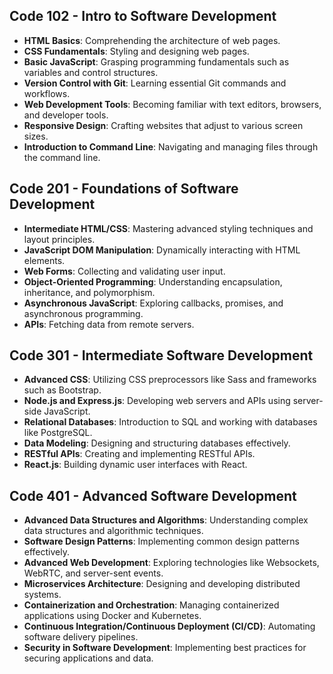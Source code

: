 ## Code 102 - Intro to Software Development
- **HTML Basics**: Comprehending the architecture of web pages.
- **CSS Fundamentals**: Styling and designing web pages.
- **Basic JavaScript**: Grasping programming fundamentals such as variables and control structures.
- **Version Control with Git**: Learning essential Git commands and workflows.
- **Web Development Tools**: Becoming familiar with text editors, browsers, and developer tools.
- **Responsive Design**: Crafting websites that adjust to various screen sizes.
- **Introduction to Command Line**: Navigating and managing files through the command line.

## Code 201 - Foundations of Software Development
- **Intermediate HTML/CSS**: Mastering advanced styling techniques and layout principles.
- **JavaScript DOM Manipulation**: Dynamically interacting with HTML elements.
- **Web Forms**: Collecting and validating user input.
- **Object-Oriented Programming**: Understanding encapsulation, inheritance, and polymorphism.
- **Asynchronous JavaScript**: Exploring callbacks, promises, and asynchronous programming.
- **APIs**: Fetching data from remote servers.
  
## Code 301 - Intermediate Software Development
- **Advanced CSS**: Utilizing CSS preprocessors like Sass and frameworks such as Bootstrap.
- **Node.js and Express.js**: Developing web servers and APIs using server-side JavaScript.
- **Relational Databases**: Introduction to SQL and working with databases like PostgreSQL.
- **Data Modeling**: Designing and structuring databases effectively.
- **RESTful APIs**: Creating and implementing RESTful APIs.
- **React.js**: Building dynamic user interfaces with React.

## Code 401 - Advanced Software Development
- **Advanced Data Structures and Algorithms**: Understanding complex data structures and algorithmic techniques.
- **Software Design Patterns**: Implementing common design patterns effectively.
- **Advanced Web Development**: Exploring technologies like Websockets, WebRTC, and server-sent events.
- **Microservices Architecture**: Designing and developing distributed systems.
- **Containerization and Orchestration**: Managing containerized applications using Docker and Kubernetes.
- **Continuous Integration/Continuous Deployment (CI/CD)**: Automating software delivery pipelines.
- **Security in Software Development**: Implementing best practices for securing applications and data.
